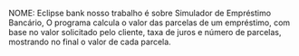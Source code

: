 NOME: Eclipse bank
nosso trabalho é sobre Simulador de Empréstimo Bancário, O programa calcula o valor das parcelas de um empréstimo, com base no valor solicitado pelo cliente, taxa de juros e número de parcelas, mostrando no final o valor de cada parcela.




